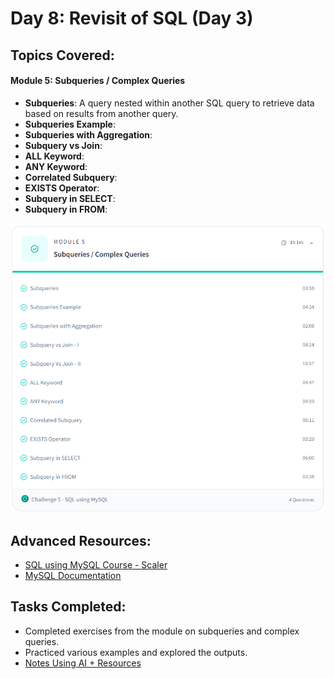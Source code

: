 # Day 8: Revisit of SQL (Day 3)

## Topics Covered:
#### Module 5: Subqueries / Complex Queries

- **Subqueries**: 
  A query nested within another SQL query to retrieve data based on results from another query.
- **Subqueries Example**: 
- **Subqueries with Aggregation**: 
- **Subquery vs Join**: 
- **ALL Keyword**: 
- **ANY Keyword**: 
- **Correlated Subquery**: 
- **EXISTS Operator**: 
- **Subquery in SELECT**: 
- **Subquery in FROM**: 

![Module 5](img/module5.png)

## Advanced Resources:
- [SQL using MySQL Course - Scaler](https://www.scaler.com/topics/course/sql-using-mysql-course/)
- [MySQL Documentation](https://dev.mysql.com/doc/refman/8.0/en/)

## Tasks Completed:
- Completed exercises from the module on subqueries and complex queries.
- Practiced various examples and explored the outputs.
- [Notes Using AI + Resources](/Day%2009%20-%20Back%20to%20SQL%20Subqueries%20(Day%204)/notes.md)


